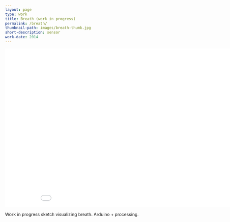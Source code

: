 ```yaml
---
layout: page
type: work
title: Breath (work in progress)
permalink: /breath/
thumbnail-path: images/breath-thumb.jpg
short-description: sensor
work-date: 2014
---
```


<div class="invisible-margin line-buffer">
<iframe src="//player.vimeo.com/video/118387923?color=ff0463" width="920" height="518" frameborder="0" webkitallowfullscreen mozallowfullscreen allowfullscreen></iframe>
</div>

Work in progress sketch visualizing breath. Arduino + processing.